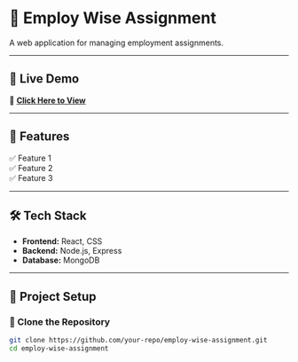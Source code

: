 # 📌 Employ Wise Assignment  

A web application for managing employment assignments.

---

## 🚀 Live Demo  
🔗 **[Click Here to View](https://employ-wise-assignment-umber.vercel.app/)**  

---

## 📌 Features  
✅ Feature 1  
✅ Feature 2  
✅ Feature 3  

---

## 🛠️ Tech Stack  
- **Frontend:** React, CSS  
- **Backend:** Node.js, Express  
- **Database:** MongoDB  

---

## 📂 Project Setup  

### 🔹 Clone the Repository  
```bash
git clone https://github.com/your-repo/employ-wise-assignment.git
cd employ-wise-assignment
